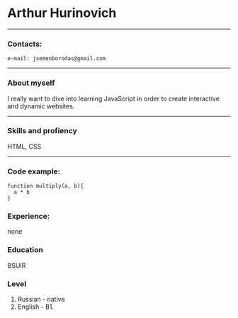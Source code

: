 # Arthur Hurinovich
***
### Contacts:
    e-mail: jsemenborodas@gmail.com
***
### About myself
I really want to dive into learning JavaScript in order to create interactive and dynamic websites.
***
### Skills and profiency
HTML, CSS

***
### Code example:
```
function multiply(a, b){
  a * b
}

```
### Experience:
none
### Education
BSUIR
### Level
1. Russian - native
2. English - B1.
